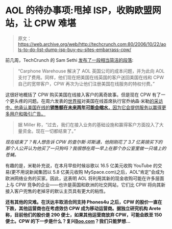 # AOL 的待办事项:甩掉 ISP，收购欧盟网站，让 CPW 难堪

> 原文：<https://web.archive.org/web/http://techcrunch.com:80/2006/10/22/aols-to-do-list-dump-isp-buy-eu-sites-embarrass-cpw/>

前几周，TechCrunch 的 Sam Sethi [发布了一段相当简洁的段落](https://web.archive.org/web/20140706203401/http://uk.techcrunch.com/2006/10/12/why-did-carphone-warehouse-buy-aol-uks-access-business/):

> “Carphone Warehouse 解决了 AOL 英国公司的成本问题，并为此向 AOL 支付了费用。同样，他们现在把美国在线英国的客户送回美国在线和 CPW 自己的宽带客户，CPW 再次为让他们注册美国在线服务的特权付费。”

这很好地概括了 CPW 购买美国在线接入客户的离奇故事。但是现在 CPW 有了一个更头疼的问题。在周六发表的[世界报](https://web.archive.org/web/20140706203401/http://www.welt.de/)对美国在线首席执行官乔纳森·米勒[的采访中，他承认美国在线的**销售额在未来两年可能会缩水**，因为它会提供服务以赢得更多用户和吸引广告。](https://web.archive.org/web/20140706203401/http://today.reuters.com/news/articlenews.aspx?type=internetNews&storyid=2006-10-21T182129Z_01_L21763651_RTRUKOC_0_US-AOL-SALES.xml&src=rss)

> 据 Miller 称，“过去，我们在接入业务的基础设施和赢得客户方面投入了大量资金。现在一切都结束了。”

*现在结束了？有人想告诉 CPW 的查尔斯·邓斯通，他刚刚花了 3.7 亿英镑买下的那个人公开认为他买了一只狗吗？我很想在周一早上在那个办公室里做一只墙上的苍蝇。*

有趣的是，米勒补充说，在本月早些时候谷歌以 16.5 亿美元收购 YouTube 的交易(更不用说新闻集团以 5.8 亿美元收购 MySpace.com)之后，AOL“肯定”会成为欧洲网络业务的买家。因此，这表明 AOL 将利用其新的现金收购可能在许多层面上与 CPW 竞争的企业——也许是英国和欧洲的社交网站，它们比 CPW 将向其新接入客户兜售的老掉牙的默认主页具有更大的粘性。

**还有其他的灾难。在沃达丰取消合同支持 Phones4u 之后，CPW 的股价一直在下跌，其他运营商也在考虑效仿 CPW 成为移动运营商。据独立研究机构 Arete 称，目前他们的股价是 290 便士，如果其他运营商放弃 CPW，可能会跌至 150 便士。CPW 的下一步是什么？复兴[Boo.com](https://web.archive.org/web/20140706203401/http://en.wikipedia.org/wiki/Boo.com)？我们只能梦想…**